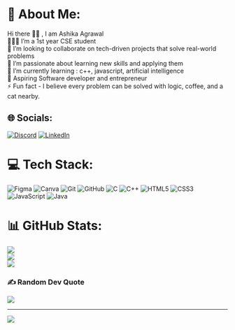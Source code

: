 # 💫 About Me:
Hi there 👋🏻 , I am Ashika Agrawal<br>
👩🏻‍💻 I’m a 1st year CSE student<br>👯 I’m looking to collaborate on tech-driven projects that solve real-world problems<br>🤝 I’m passionate about learning new skills and applying them<br>🌱 I’m currently learning :  c++,  javascript,  artificial intelligence<br>🚀 Aspiring Software developer and entrepreneur<br>⚡ Fun fact - I believe every problem can be solved with logic, coffee, and a cat nearby.


## 🌐 Socials:
[![Discord](https://img.shields.io/badge/Discord-%237289DA.svg?logo=discord&logoColor=white)](https://discord.gg/https://discordapp.com/users/1276197684817956886) [![LinkedIn](https://img.shields.io/badge/LinkedIn-%230077B5.svg?logo=linkedin&logoColor=white)](https://linkedin.com/in/AshikaAgrawal) 

# 💻 Tech Stack:
![Figma](https://img.shields.io/badge/figma-%23F24E1E.svg?style=for-the-badge&logo=figma&logoColor=white) ![Canva](https://img.shields.io/badge/Canva-%2300C4CC.svg?style=for-the-badge&logo=Canva&logoColor=white) ![Git](https://img.shields.io/badge/git-%23F05033.svg?style=for-the-badge&logo=git&logoColor=white) ![GitHub](https://img.shields.io/badge/github-%23121011.svg?style=for-the-badge&logo=github&logoColor=white) ![C](https://img.shields.io/badge/c-%2300599C.svg?style=for-the-badge&logo=c&logoColor=white) ![C++](https://img.shields.io/badge/c++-%2300599C.svg?style=for-the-badge&logo=c%2B%2B&logoColor=white) ![HTML5](https://img.shields.io/badge/html5-%23E34F26.svg?style=for-the-badge&logo=html5&logoColor=white) ![CSS3](https://img.shields.io/badge/css3-%231572B6.svg?style=for-the-badge&logo=css3&logoColor=white) ![JavaScript](https://img.shields.io/badge/javascript-%23323330.svg?style=for-the-badge&logo=javascript&logoColor=%23F7DF1E) ![Java](https://img.shields.io/badge/java-%23ED8B00.svg?style=for-the-badge&logo=openjdk&logoColor=white)
# 📊 GitHub Stats:
![](https://github-readme-stats.vercel.app/api?username=ashikaagrawal28&theme=dark&hide_border=false&include_all_commits=true&count_private=true)<br/>
![](https://github-readme-streak-stats.herokuapp.com/?user=ashikaagrawal28&theme=dark&hide_border=false)<br/>
![](https://github-readme-stats.vercel.app/api/top-langs/?username=ashikaagrawal28&theme=dark&hide_border=false&include_all_commits=true&count_private=true&layout=compact)


### ✍️ Random Dev Quote
![](https://quotes-github-readme.vercel.app/api?type=horizontal&theme=radical)

---
[![](https://visitcount.itsvg.in/api?id=ashikaagrawal28&icon=0&color=0)](https://visitcount.itsvg.in)

